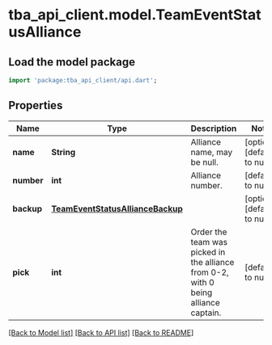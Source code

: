 # tba_api_client.model.TeamEventStatusAlliance

## Load the model package
```dart
import 'package:tba_api_client/api.dart';
```

## Properties
Name | Type | Description | Notes
------------ | ------------- | ------------- | -------------
**name** | **String** | Alliance name, may be null. | [optional] [default to null]
**number** | **int** | Alliance number. | [default to null]
**backup** | [**TeamEventStatusAllianceBackup**](TeamEventStatusAllianceBackup.md) |  | [optional] [default to null]
**pick** | **int** | Order the team was picked in the alliance from 0-2, with 0 being alliance captain. | [default to null]

[[Back to Model list]](../README.md#documentation-for-models) [[Back to API list]](../README.md#documentation-for-api-endpoints) [[Back to README]](../README.md)


